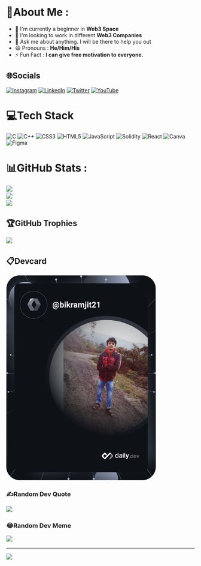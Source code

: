# 💫About Me :
- 🌱 I'm currently a beginner in **Web3 Space**
- 👯 I'm looking to work in different **Web3 Companies**
- 💬 Ask me about anything. I will be there to help you out
- 😄 Pronouns : **He/Him/His**
- ⚡ Fun Fact : **I can give free motivation to everyone.**

## 🌐Socials
[![Instagram](https://img.shields.io/badge/Instagram-%23E4405F.svg?logo=Instagram&logoColor=white)](https://instagram.com/_bikramjitbolchi_/?hl=en) [![LinkedIn](https://img.shields.io/badge/LinkedIn-%230077B5.svg?logo=linkedin&logoColor=white)](https://linkedin.com/in/bikramjit-saha-44b3251a0/) [![Twitter](https://img.shields.io/badge/Twitter-%231DA1F2.svg?logo=Twitter&logoColor=white)](https://twitter.com/bikramjitindia) [![YouTube](https://img.shields.io/badge/YouTube-%23FF0000.svg?logo=YouTube&logoColor=white)](https://youtube.com/c/UCooyvvpFagid_7UHIA-GiRw) 

# 💻Tech Stack
![C](https://img.shields.io/badge/c-%2300599C.svg?style=for-the-badge&logo=c&logoColor=white) ![C++](https://img.shields.io/badge/c++-%2300599C.svg?style=for-the-badge&logo=c%2B%2B&logoColor=white) ![CSS3](https://img.shields.io/badge/css3-%231572B6.svg?style=for-the-badge&logo=css3&logoColor=white) ![HTML5](https://img.shields.io/badge/html5-%23E34F26.svg?style=for-the-badge&logo=html5&logoColor=white) ![JavaScript](https://img.shields.io/badge/javascript-%23323330.svg?style=for-the-badge&logo=javascript&logoColor=%23F7DF1E) ![Solidity](https://img.shields.io/badge/Solidity-%23363636.svg?style=for-the-badge&logo=solidity&logoColor=white) ![React](https://img.shields.io/badge/react-%2320232a.svg?style=for-the-badge&logo=react&logoColor=%2361DAFB) ![Canva](https://img.shields.io/badge/Canva-%2300C4CC.svg?style=for-the-badge&logo=Canva&logoColor=white) 	![Figma](https://img.shields.io/badge/figma-%23F24E1E.svg?style=for-the-badge&logo=figma&logoColor=white)
# 📊GitHub Stats :
![](https://github-readme-stats.vercel.app/api?username=Bikramjit21&theme=radical&hide_border=false&include_all_commits=false&count_private=false)<br/>
![](https://github-readme-streak-stats.herokuapp.com/?user=Bikramjit21&theme=radical&hide_border=false)<br/>
![](https://github-readme-stats.vercel.app/api/top-langs/?username=Bikramjit21&theme=radical&hide_border=false&include_all_commits=false&count_private=false&layout=compact)

## 🏆GitHub Trophies
![](https://github-profile-trophy.vercel.app/?username=Bikramjit21&theme=juicyfresh&no-frame=false&no-bg=false&margin-w=4)

## 📋Devcard
<a href="https://app.daily.dev/bikramjit21"><img src="https://github.com/Bikramjit21/bikramjit21/blob/main/devcard.svg
" width="400" alt="Bikramjit Saha's Dev Card"/></a>

### ✍️Random Dev Quote
![](https://quotes-github-readme.vercel.app/api?type=horizontal&theme=radical)
### 😂Random Dev Meme
<img src="https://random-memer.herokuapp.com/" width="512px"/>

---
[![](https://visitcount.itsvg.in/api?id=Bikramjit21&icon=0&color=0)](https://visitcount.itsvg.in)
